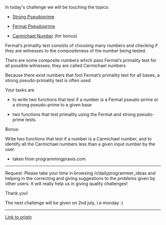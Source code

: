 In today's challenge we will be touching the topics:

* [Strong Pseudoprime](http://mathworld.wolfram.com/StrongPseudoprime.html)

* [Fermat Pseudoprime](http://mathworld.wolfram.com/FermatPseudoprime.html)

* [Carmichael Number](http://mathworld.wolfram.com/CarmichaelNumber.html) (for bonus)

Fermat’s primality test consists of choosing many numbers and checking if they are witnesses to the compositeness of the number being tested.

There are some composite numbers which pass Fermat’s primality test for all possible witnesses; they are called Carmichael numbers

Because there exist numbers that fool Fermat’s primality test for all bases, a strong pseudo-primality test is often used

Your tasks are 

* to write two functions that test if a number is a Fermat pseudo-prime or a strong pseudo-prime to a given base

*  two functions that test primality using the Fermat and strong pseudo-prime tests.

Bonus: 

Write two functions that test if a number is a Carmichael number, and to identify all the Carmichael numbers less than a given input number by the user.

* taken from programmingpraxis.com

___________________________________________

Request: Please take your time in browsing /r/dailyprogrammer_ideas and helping in the correcting and giving suggestions to the problems given by other users. It will really help us in giving quality challenges!

Thank you!

The next challenge will be given on 2nd july, i.e monday :)

---

[Link to origin](https://www.reddit.com/r/dailyprogrammer/vsv47)